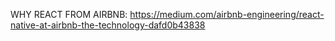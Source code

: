 WHY REACT FROM AIRBNB: https://medium.com/airbnb-engineering/react-native-at-airbnb-the-technology-dafd0b43838
